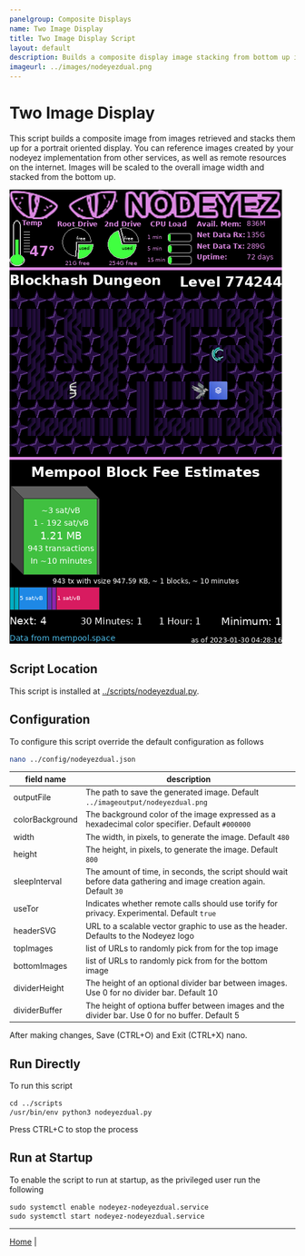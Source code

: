 ```yaml
---
panelgroup: Composite Displays
name: Two Image Display
title: Two Image Display Script
layout: default
description: Builds a composite display image stacking from bottom up intended for a portrait oriented display.  Use with 5" DSI screen mounted to a Cryptocloaks Triton case.  Or use with HDMI output to a TV for conference halls and exhibit booths.
imageurl: ../images/nodeyezdual.png
---
```


# Two Image Display

This script builds a composite image from images retrieved and stacks them up
for a portrait oriented display.  You can reference images created by your
nodeyez implementation from other services, as well as remote resources on the
internet.  Images will be scaled to the overall image width and stacked from
the bottom up.

![sample dual image display](../images/nodeyezdual.png)

## Script Location

This script is installed at
[../scripts/nodeyezdual.py](../scripts/nodeyezdual.py).

## Configuration

To configure this script override the default configuration as follows

```sh
nano ../config/nodeyezdual.json
```

| field name | description |
| --- | --- |
| outputFile | The path to save the generated image. Default `../imageoutput/nodeyezdual.png` |
| colorBackground | The background color of the image expressed as a hexadecimal color specifier. Default `#000000` |
| width | The width, in pixels, to generate the image. Default `480` |
| height | The height, in pixels, to generate the image. Default `800` |
| sleepInterval | The amount of time, in seconds, the script should wait before data gathering and image creation again. Default `30` |
| useTor | Indicates whether remote calls should use torify for privacy. Experimental. Default `true` |
| headerSVG | URL to a scalable vector graphic to use as the header. Defaults to the Nodeyez logo |
| topImages | list of URLs to randomly pick from for the top image |
| bottomImages | list of URLs to randomly pick from for the bottom image |
| dividerHeight | The height of an optional divider bar between images. Use 0 for no divider bar. Default 10 |
| dividerBuffer | The height of optiona buffer between images and the divider bar. Use 0 for no buffer. Default 5 |

After making changes, Save (CTRL+O) and Exit (CTRL+X) nano.

## Run Directly

To run this script

```shell
cd ../scripts
/usr/bin/env python3 nodeyezdual.py
```

Press CTRL+C to stop the process

## Run at Startup

To enable the script to run at startup, as the privileged user run the following

```shell
sudo systemctl enable nodeyez-nodeyezdual.service
sudo systemctl start nodeyez-nodeyezdual.service
```

---

[Home](../) | 
